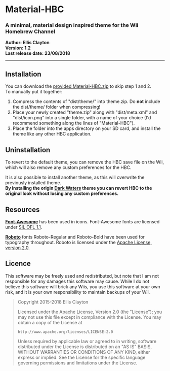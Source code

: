 # Material-HBC
### A minimal, material design inspired theme for the Wii Homebrew Channel
**Author: Ellis Clayton**  
**Version: 1.2**  
**Last release date: 23/08/2018**  

---

## Installation
You can download the [provided Material-HBC.zip](/Material-HBC.zip) to skip step 1 and 2.  
To manually put it together:
1. Compress the contents of "dist/theme/" into theme.zip. Do **not** include the dist/theme/ folder when compressing!
2. Place your newly created "theme.zip" along with "dist/meta.xml" and "dist/icon.png" into a single folder, with a name of your choice (I'd recommend something along the lines of "Material-HBC").
3. Place the folder into the apps directory on your SD card, and install the theme like any other HBC application.

## Uninstallation
To revert to the default theme, you can remove the HBC save file on the Wii, which will also remove any custom preferences for the HBC.  
  
It is also possible to install another theme, as this will overwrite the previously installed theme.  
**By installing the origin [Dark Waters](https://www.wiibrew.org/w/images/4/4c/Dark_Waters.zip) theme you can revert HBC to the original look without losing any custom preferences.**

## Resources
**[Font-Awesome](https://fontawesome.com/)** has been used in icons. Font-Awesome fonts are licensed under [SIL OFL 1.1](https://scripts.sil.org/cms/scripts/page.php?site_id=nrsi&id=OFL).

**[Roboto](https://fonts.google.com/specimen/Roboto)** fonts Roboto-Regular and Roboto-Bold have been used for typography throughout. Roboto is licensed under the [Apache License, version 2.0](https://www.apache.org/licenses/LICENSE-2.0).

## Licence
This software may be freely used and redistributed, but note that I am not responsible for any damages this software may cause. While I do not believe this software will brick any Wiis, you use this software at your own risk, and it is your own responsibility to maintain backups of your Wii.

> Copyright 2015-2018 Ellis Clayton
> 
> Licensed under the Apache License, Version 2.0 (the "License");
> you may not use this file except in compliance with the License.
> You may obtain a copy of the License at
> 
>     http://www.apache.org/licenses/LICENSE-2.0
> 
> Unless required by applicable law or agreed to in writing, software
> distributed under the License is distributed on an "AS IS" BASIS,
> WITHOUT WARRANTIES OR CONDITIONS OF ANY KIND, either express or implied.
> See the License for the specific language governing permissions and
> limitations under the License.
